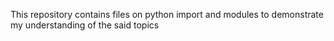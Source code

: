 This repository contains files on python import and modules to demonstrate my understanding of the said topics
